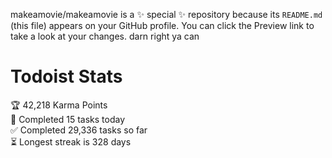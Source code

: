 makeamovie/makeamovie is a ✨ special ✨ repository because its `README.md` (this file) appears on your GitHub profile.
You can click the Preview link to take a look at your changes. darn right ya can

# Todoist Stats

<!-- TODO-IST:START -->
🏆  42,218 Karma Points           
🌸  Completed 15 tasks today           
✅  Completed 29,336 tasks so far           
⏳  Longest streak is 328 days
<!-- TODO-IST:END -->